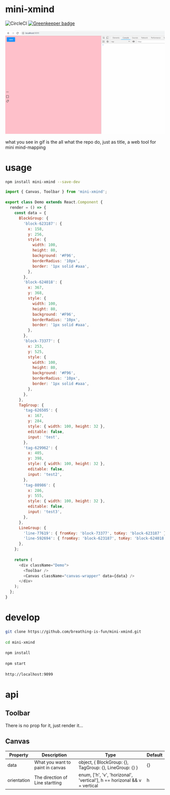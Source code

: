 # mini-xmind

![CircleCI](https://img.shields.io/circleci/project/github/breathing-is-fun/mini-xmind/master.svg)
[![Greenkeeper badge](https://badges.greenkeeper.io/breathing-is-fun/mini-xmind.svg)](https://greenkeeper.io/)


![img](./docs/assets/demo.gif)

what you see in gif is the all what the repo do, just as title, a web tool for mini mind-mapping

# usage

```bash
npm install mini-xmind --save-dev
```

```javascript
import { Canvas, Toolbar } from 'mini-xmind';

export class Demo extends React.Component {
  render = () => {
    const data = {
      BlockGroup: {
        'block-623187': {
          x: 158,
          y: 256,
          style: {
            width: 100,
            height: 80,
            background: '#F96',
            borderRadius: '10px',
            border: '1px solid #aaa',
          },
        },
        'block-624018': {
          x: 367,
          y: 368,
          style: {
            width: 100,
            height: 80,
            background: '#F96',
            borderRadius: '10px',
            border: '1px solid #aaa',
          },
        },
        'block-73377': {
          x: 253,
          y: 525,
          style: {
            width: 100,
            height: 80,
            background: '#F96',
            borderRadius: '10px',
            border: '1px solid #aaa',
          },
        },
      },
      TagGroup: {
        'tag-626505': {
          x: 167,
          y: 284,
          style: { width: 100, height: 32 },
          editable: false,
          input: 'test',
        },
        'tag-629962': {
          x: 405,
          y: 398,
          style: { width: 100, height: 32 },
          editable: false,
          input: 'test2',
        },
        'tag-80986': {
          x: 286,
          y: 555,
          style: { width: 100, height: 32 },
          editable: false,
          input: 'test3',
        },
      },
      LineGroup: {
        'line-77619': { fromKey: 'block-73377', toKey: 'block-623187' },
        'line-592694': { fromKey: 'block-623187', toKey: 'block-624018' },
      },
    };

    return (
      <div className="Demo">
        <Toolbar />
        <Canvas className="canvas-wrapper" data={data} />
      </div>
    );
  };
}
```

# develop

```bash
git clone https://github.com/breathing-is-fun/mini-xmind.git

cd mini-xmind

npm install

npm start

http://localhost:9099
```

# api

## Toolbar

There is no prop for it, just render it...

## Canvas

| Property    | Description                      | Type                                                                      | Default |
| ----------- | -------------------------------- | ------------------------------------------------------------------------- | ------- |
| data        | What you want to paint in canvas | object, { BlockGroup: {}, TagGroup: {}, LineGroup: {} }                   | {}      |
| orientation | The direction of Line startting  | enum, ['h', 'v', 'horizonal', 'vertical'], h == horizonal && v = vertical | h       |
